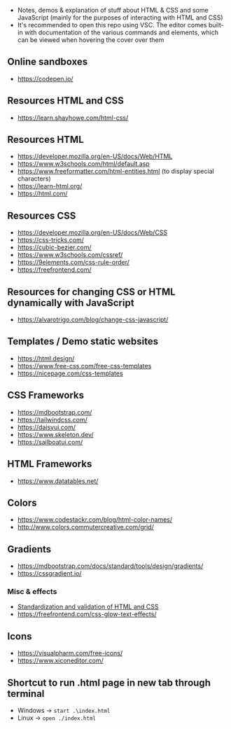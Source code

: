 - Notes, demos & explanation of stuff about HTML & CSS and some JavaScript (mainly for the purposes of interacting with HTML and CSS)
- It's recommended to open this repo using VSC. The editor comes built-in with documentation of the various commands and elements, which can be viewed when hovering the cover over them

## Online sandboxes
- https://codepen.io/

## Resources HTML and CSS
- https://learn.shayhowe.com/html-css/

## Resources HTML
- https://developer.mozilla.org/en-US/docs/Web/HTML
- https://www.w3schools.com/html/default.asp
- https://www.freeformatter.com/html-entities.html (to display special characters)
- https://learn-html.org/
- https://html.com/

## Resources CSS
- https://developer.mozilla.org/en-US/docs/Web/CSS
- https://css-tricks.com/
- https://cubic-bezier.com/
- https://www.w3schools.com/cssref/
- https://9elements.com/css-rule-order/
- https://freefrontend.com/

## Resources for changing CSS or HTML dynamically with JavaScript
- https://alvarotrigo.com/blog/change-css-javascript/

## Templates / Demo static websites
- https://html.design/
- https://www.free-css.com/free-css-templates
- https://nicepage.com/css-templates

## CSS Frameworks
- https://mdbootstrap.com/
- https://tailwindcss.com/
- https://daisyui.com/
- https://www.skeleton.dev/
- https://sailboatui.com/

## HTML Frameworks
- https://www.datatables.net/

## Colors
- https://www.codestackr.com/blog/html-color-names/
- http://www.colors.commutercreative.com/grid/

## Gradients
- https://mdbootstrap.com/docs/standard/tools/design/gradients/
- https://cssgradient.io/

### Misc & effects
- [Standardization and validation of HTML and CSS](https://validator.w3.org/)
- https://freefrontend.com/css-glow-text-effects/

## Icons
- https://visualpharm.com/free-icons/
- https://www.xiconeditor.com/

## Shortcut to run .html page in new tab through terminal
- Windows -> `start .\index.html`
- Linux -> `open ./index.html`
